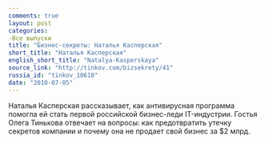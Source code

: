 ```yaml
---
comments: true
layout: post
categories:
-Все выпуски
title: "Бизнес-секреты: Наталья Касперская"
short_title: "Наталья Касперская"
english_short_title: "Natalya-Kasperskaya"
source_link: "http://tinkov.com/bizsekrety/41"
russia_id: "tinkov_10618"
date: "2010-07-05"
---
```

Наталья Касперская рассказывает, как антивирусная программа помогла ей стать первой российской бизнес-леди IT-индустрии. Гостья Олега Тинькова отвечает на вопросы: как предотвратить утечку секретов компании и почему она не продает свой бизнес за $2 млрд.

